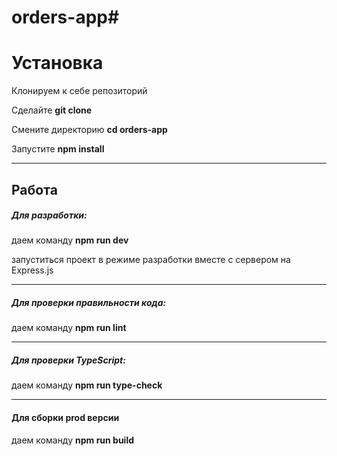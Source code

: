 # orders-app#

# Установка

Клонируем к себе репозиторий

Сделайте **git clone**

Смените директорию **cd orders-app**

Запустите  **npm install**

---

## Работа
##### Для разработки:

даем команду **npm run dev**

запуститься проект в режиме разработки вместе с сервером на Express.js

---

##### Для проверки правильности кода:

даем команду  **npm run lint**

---

##### Для проверки TypeScript:

даем команду  **npm run type-check**

---

#### Для сборки prod версии

даем команду  **npm run build**
